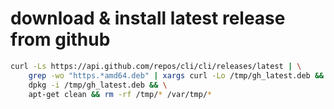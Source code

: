 # download & install latest release from github

```sh
curl -Ls https://api.github.com/repos/cli/cli/releases/latest | \
    grep -wo "https.*amd64.deb" | xargs curl -Lo /tmp/gh_latest.deb && \
    dpkg -i /tmp/gh_latest.deb && \
    apt-get clean && rm -rf /tmp/* /var/tmp/*
```
